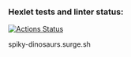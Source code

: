 ### Hexlet tests and linter status:
[![Actions Status](https://github.com/InnaMeleshko/layout-designer-project-lvl2/workflows/hexlet-check/badge.svg)](https://github.com/InnaMeleshko/layout-designer-project-lvl2/actions)

spiky-dinosaurs.surge.sh


